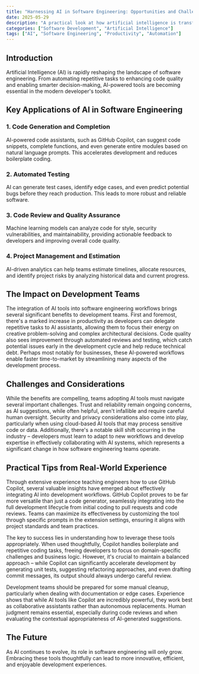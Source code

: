 ```yaml
---
title: "Harnessing AI in Software Engineering: Opportunities and Challenges"
date: 2025-05-29
description: "A practical look at how artificial intelligence is transforming software engineering workflows, tools, and the developer experience."
categories: ["Software Development", "Artificial Intelligence"]
tags: ["AI", "Software Engineering", "Productivity", "Automation"]
---
```


## Introduction

Artificial Intelligence (AI) is rapidly reshaping the landscape of software engineering. From automating repetitive tasks to enhancing code quality and enabling smarter decision-making, AI-powered tools are becoming essential in the modern developer's toolkit.

## Key Applications of AI in Software Engineering

### 1. Code Generation and Completion
AI-powered code assistants, such as GitHub Copilot, can suggest code snippets, complete functions, and even generate entire modules based on natural language prompts. This accelerates development and reduces boilerplate coding.

### 2. Automated Testing
AI can generate test cases, identify edge cases, and even predict potential bugs before they reach production. This leads to more robust and reliable software.

### 3. Code Review and Quality Assurance
Machine learning models can analyze code for style, security vulnerabilities, and maintainability, providing actionable feedback to developers and improving overall code quality.

### 4. Project Management and Estimation
AI-driven analytics can help teams estimate timelines, allocate resources, and identify project risks by analyzing historical data and current progress.

## The Impact on Development Teams

The integration of AI tools into software engineering workflows brings several significant benefits to development teams. First and foremost, there's a marked increase in productivity as developers can delegate repetitive tasks to AI assistants, allowing them to focus their energy on creative problem-solving and complex architectural decisions. Code quality also sees improvement through automated reviews and testing, which catch potential issues early in the development cycle and help reduce technical debt. Perhaps most notably for businesses, these AI-powered workflows enable faster time-to-market by streamlining many aspects of the development process.

## Challenges and Considerations

While the benefits are compelling, teams adopting AI tools must navigate several important challenges. Trust and reliability remain ongoing concerns, as AI suggestions, while often helpful, aren't infallible and require careful human oversight. Security and privacy considerations also come into play, particularly when using cloud-based AI tools that may process sensitive code or data. Additionally, there's a notable skill shift occurring in the industry – developers must learn to adapt to new workflows and develop expertise in effectively collaborating with AI systems, which represents a significant change in how software engineering teams operate.

## Practical Tips from Real-World Experience

Through extensive experience teaching engineers how to use GitHub Copilot, several valuable insights have emerged about effectively integrating AI into development workflows. GitHub Copilot proves to be far more versatile than just a code generator, seamlessly integrating into the full development lifecycle from initial coding to pull requests and code reviews. Teams can maximize its effectiveness by customizing the tool through specific prompts in the extension settings, ensuring it aligns with project standards and team practices.

The key to success lies in understanding how to leverage these tools appropriately. When used thoughtfully, Copilot handles boilerplate and repetitive coding tasks, freeing developers to focus on domain-specific challenges and business logic. However, it's crucial to maintain a balanced approach – while Copilot can significantly accelerate development by generating unit tests, suggesting refactoring approaches, and even drafting commit messages, its output should always undergo careful review.

Development teams should be prepared for some manual cleanup, particularly when dealing with documentation or edge cases. Experience shows that while AI tools like Copilot are incredibly powerful, they work best as collaborative assistants rather than autonomous replacements. Human judgment remains essential, especially during code reviews and when evaluating the contextual appropriateness of AI-generated suggestions.

## The Future

As AI continues to evolve, its role in software engineering will only grow. Embracing these tools thoughtfully can lead to more innovative, efficient, and enjoyable development experiences.
